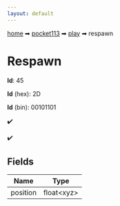 ```yaml
---
layout: default
---
```


[home](/) ➡ [pocket113](/protocol/pocket113) ➡ [play](/protocol/pocket113/play) ➡ respawn

# Respawn

**Id**: 45

**Id** (hex): 2D

**Id** (bin): 00101101

✔️

✔️

## Fields

Name | Type
---|---
position | float&lt;xyz&gt;

